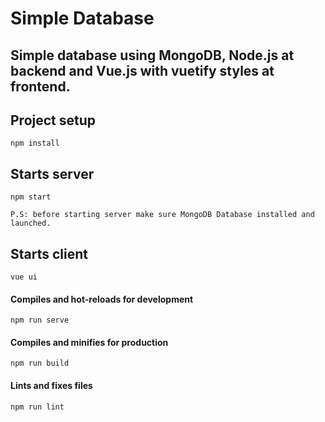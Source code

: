 # Simple Database

## Simple database using MongoDB, Node.js at backend and Vue.js with vuetify styles at frontend.

## Project setup
```
npm install
```

## Starts server
```
npm start

P.S: before starting server make sure MongoDB Database installed and launched.
```

## Starts client
```
vue ui
```
#### Compiles and hot-reloads for development
```
npm run serve
```
#### Compiles and minifies for production
```
npm run build
```
#### Lints and fixes files
```
npm run lint
```

